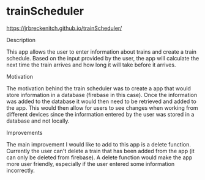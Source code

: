 # trainScheduler

https://jrbreckenitch.github.io/trainScheduler/

Description

This app allows the user to enter information about trains and create a train schedule. Based on the input provided by the user, the app will calculate the next time the train arrives and how long it will take before it arrives.


Motivation

The motivation behind the train scheduler was to create a app that would store information in a database (firebase in this case). Once the information was added to the database it would then need to be retrieved and added to the app. This would then allow for users to see changes when working from different devices since the information entered by the user was stored in a database and not locally.

Improvements

The main improvement I would like to add to this app is a delete function. Currently the user can't delete a train that has been added from the app (it can only be deleted from firebase). A delete function would make the app more user friendly, especially if the user entered some information incorrectly.
